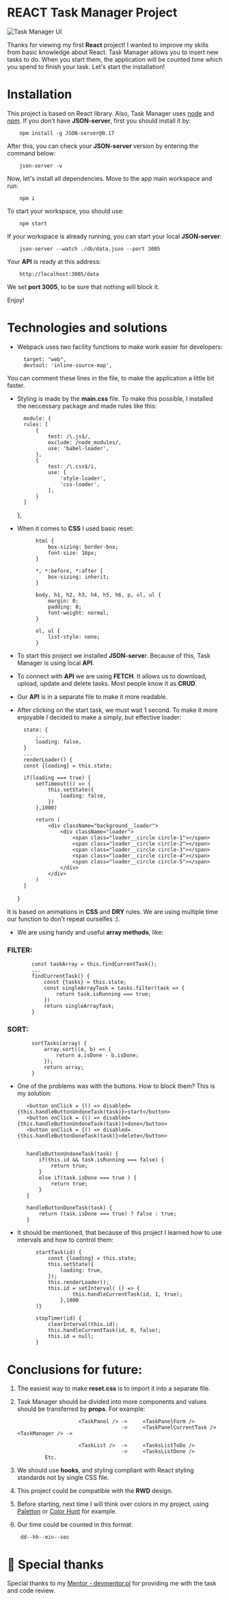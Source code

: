 # REACT Task Manager Project

![Task Manager UI](https://github.com/DKrawczyk/react-task-manager/blob/main/assets/preview.png?raw=true)


Thanks for viewing my first **React** project! I wanted to improve my skills from basic knowledge about React. Task Manager allows you to insert new tasks to do. When you start them, the application will be counted time which you spend to finish your task. Let's start the installation!

# Installation 

This project is based on React library. Also, Task Manager uses [node](https://nodejs.org/en/) and [npm](https://www.npmjs.com/).
If you don't have **JSON-server**, first you should install it by:

        npm install -g JSON-server@0.17

After this, you can check your **JSON-server** version by entering the command below:

        json-server -v

Now, let's install all dependencies. Move to the app main workspace and run:

        npm i

To start your workspace, you should use:

        npm start

If your workspace is already running, you can start your local **JSON-server**:

        json-server --watch ./db/data.json --port 3005

Your **API** is ready at this address:

        http://localhost:3005/data

We set **port 3005**, to be sure that nothing will block it.

Enjoy!


# Technologies and solutions

- Webpack uses two facility functions to make work easier for developers:

        target: "web", 
        devtool: 'inline-source-map',
        
You can comment these lines in the file, to make the application a little bit faster.

- Styling is made by the **main.css** file. To make this possible, I installed the neccessary package and made rules like this:

        module: {
        rules: [
            {
                test: /\.js$/,
                exclude: /node_modules/,
                use: 'babel-loader',
            },
            {
                test: /\.css$/i,
                use: [
                    'style-loader',
                    'css-loader', 
                ],
            }
        ]
    },

- When it comes to **CSS** I used basic reset:

            html {
                box-sizing: border-box;
                font-size: 16px;
            }

            *, *:before, *:after {
                box-sizing: inherit;
            }

            body, h1, h2, h3, h4, h5, h6, p, ol, ul {
                margin: 0;
                padding: 0;
                font-weight: normal;
            }

            ol, ul {
                list-style: none;
            }
            
- To start this project we installed **JSON-serve**r. Because of this, Task Manager is using local **API**.
- To connect with **API** we are using **FETCH**. It allows us to download, upload, update and delete tasks. Most people know it as **CRUD**.
- Our **API** is in a separate file to make it more readable.
- After clicking on the start task, we must wait 1 second. To make it more enjoyable I decided to make a simply, but effective loader:

        state: {
            ...
            loading: false,
        }
        ...
        renderLoader() {
        const {loading} = this.state;

        if(loading === true) {
            setTimeout(() => {
                this.setState({
                    loading: false,
                })
            },1000)

            return (
                <div className="background__loader">
                    <div className="loader">
                        <span class="loader__circle circle-1"></span>
                        <span class="loader__circle circle-2"></span>
                        <span class="loader__circle circle-3"></span>
                        <span class="loader__circle circle-4"></span>
                        <span class="loader__circle circle-5"></span>
                    </div>
                </div>
            )
        }
    }
    
It is based on animations in **CSS** and **DRY** rules. We are using multiple time our function to don't repeat ourselfes :).


- We are using handy and useful **array methods**, like:

### FILTER:

            const taskArray = this.findCurrentTask();
            ...
            findCurrentTask() {
                const {tasks} = this.state;
                const singleArrayTask = tasks.filter(task => {
                    return task.isRunning === true;
                })
                return singleArrayTask;
            }

### SORT:

            sortTasks(array) {
                array.sort((a, b) => {
                    return a.isDone - b.isDone;
                });
                return array;
            }
            
- One of the problems was with the buttons. How to block them? This is my solution:

         <button onClick = {() => disabled={this.handleButtonUndoneTask(task)}>start</button>
         <button onClick = {() => disabled={this.handleButtonUndoneTask(task)}>done</button>
         <button onClick = {() => disabled={this.handleButtonDoneTask(task)}>delete</button>


         handleButtonUndoneTask(task) {
             if(this.id && task.isRunning === false) {
                 return true;
             }
             else if(task.isDone === true ) {
                 return true;
             }
         }

         handleButtonDoneTask(task) {
             return (task.isDone === true) ? false : true;
         }

- It should be mentioned, that because of this project I learned how to use intervals and how to control them:

            startTask(id) {
                const {loading} = this.state;
                this.setState({
                    loading: true,
                });
                this.renderLoader();        
                this.id = setInterval( () => {
                        this.handleCurrentTask(id, 1, true);
                    },1000
            )}

            stopTimer(id) {
                clearInterval(this.id);
                this.handleCurrentTask(id, 0, false);
                this.id = null;
            }

# Conclusions for future:

1. The easiest way to make **reset.css** is to import it into a separate file.
 
2. Task Manager should be divided into more components and values should be transferred by **props**. For example:

                           <TaskPanel /> ->     <TaskPanelForm />
                                         ->     <TaskPanelCurrentTask />
       <TaskManager /> ->   
       
                           <TaskList />  ->     <TasksListToDo />
                                         ->     <TasksListDone />
                Etc.
                
                
3. We should use **hooks**, and styling compliant with React styling standards not by single CSS file.
 
4. This project could be compatible with the **RWD** design.
 
5. Before starting, next time I will think over colors in my project, using [Paletton](https://paletton.com/#uid=1000u0kllllaFw0g0qFqFg0w0aF) or [Color Hunt](https://colorhunt.co/) for example.
 
6. Our time could be counted in this format:
        
        dd--hh--min--sec
        

# 🙏 Special thanks
Special thanks to my [Mentor - devmentor.pl](https://devmentor.pl/) for providing me with the task and code review.
